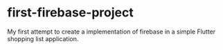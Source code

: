 # first-firebase-project
My first attempt to create a implementation of firebase in a simple Flutter shopping list application.
